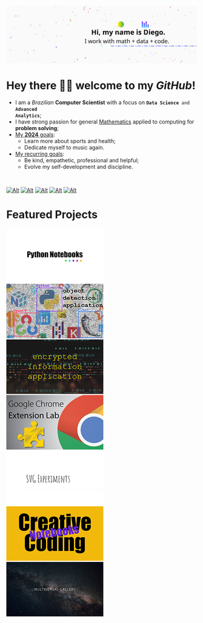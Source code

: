 ![image.svg](image.svg)

# Hey there 👋🏾 welcome to my _GitHub_!

- I am a <em>Brazilian</em> <strong>Computer Scientist</strong> with a focus on <code><strong>Data Science</strong> and <strong>Advanced Analytics</strong></code>;
- I have strong passion for general <ins>Mathematics</ins> applied to computing for <strong>problem solving</strong>;
- <ins>My <strong>2024</strong> goals</ins>:
  - Learn more about sports and health;
  - Dedicate myself to music again.
- <ins>My recurring goals</ins>:
  - Be kind, empathetic, professional and helpful;
  - Evolve my self-development and discipline.

<br>

[![Alt][smi01]][sml01]
[![Alt][smi02]][sml02]
[![Alt][smi03]][sml03]
[![Alt][smi04]][sml04]
[![Alt][smi05]][sml05]

# Featured Projects

[![Alt][fpi01]][fpl01]
[![Alt][fpi02]][fpl02]
[![Alt][fpi03]][fpl03]
[![Alt][fpi04]][fpl04]
[![Alt][fpi05]][fpl05]
[![Alt][fpi06]][fpl06]
[![Alt][fpi07]][fpl07]

<!-- ! Reference Links -->

<!-- * Social Media -->

<!-- ? LinkedIn -->

[smi01]: https://img.icons8.com/?size=48&id=42823&format=png "diegoinacio @ LinkedIn"
[sml01]: https://www.linkedin.com/in/diegoinacio/

<!-- ? Github -->

[smi02]: https://img.icons8.com/?size=48&id=46565&format=png "diegoinacio @ GitHub"
[sml02]: https://github.com/diegoinacio/

<!-- ? Kaggle -->

[smi03]: https://img.icons8.com/?size=48&id=s1rM4KTx2Huf&format=png "diegoinacio @ Kaggle"
[sml03]: https://www.kaggle.com/

<!-- ? Medium  -->

[smi04]: https://img.icons8.com/?size=48&id=83LUie2rl6pk&format=png "diegoinacio @ Medium"
[sml04]: https://diegoinacio.medium.com/

<!-- ? YouTub  -->

[smi05]: https://img.icons8.com/?size=48&id=42868&format=png "diegodci @ YouTube"
[sml05]: https://www.youtube.com/user/diegodci/

<!-- * Featured Projects -->

<!-- ? Python Notebooks -->

[fpi01]: featured-projects/python-notebooks.png "Python Notebooks"
[fpl01]: https://diegoinacio.github.io/python-notebooks/

<!-- ? Object Detection with Flask and OpenCV -->

[fpi02]: featured-projects/object-detection-flask-opencv.png "Object Detection with Flask and OpenCV"
[fpl02]: https://github.com/diegoinacio/object-detection-flask-opencv/

<!-- ? Encrypted Information Application -->

[fpi03]: featured-projects/encrypted-info-app.png "Encrypted Information Application"
[fpl03]: https://github.com/diegoinacio/encrypted-info-app

<!-- ? Chrome Extension Lab -->

[fpi04]: featured-projects/chrome-extension-lab.png "Chrome Extension Lab"
[fpl04]: https://github.com/diegoinacio/chrome-extension-lab

<!-- ? SVG Experiments -->

[fpi05]: featured-projects/svg-experiments.png "SVG Experiments"
[fpl05]: https://github.com/diegoinacio/chrome-extension-lab

<!-- ? Creative Coding Notebooks -->

[fpi06]: featured-projects/creative-coding-notebooks.png "Creative Coding Notebooks"
[fpl06]: https://diegoinacio.github.io/creative-coding-notebooks-page/

<!-- ? Multiversal Gallery -->

[fpi07]: featured-projects/multiversal-gallery.png "Multiversal Gallery"
[fpl07]: https://diegoinacio.github.io/multiversal-gallery/

